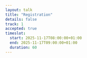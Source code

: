 ```yaml
---
layout: talk
title: "Registration"
details: false
track: 1
accepted: true
timeslot:
  start: 2025-11-17T08:00:00+01:00
  end: 2025-11-17T09:00:00+01:00
  duration: 60
---
```


<!-- empty //-->
